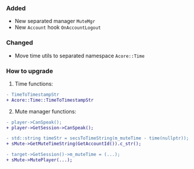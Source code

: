 ### Added
- New separated manager `MuteMgr`
- New `Account` hook `OnAccountLogout`

### Changed
- Move time utils to separated namespace `Acore::Time`

### How to upgrade
1. Time functions:

```diff
- TimeToTimestampStr
+ Acore::Time::TimeToTimestampStr
```

2. Mute manager functions:

```diff
- player->CanSpeak();
+ player->GetSession->CanSpeak();
```

```diff
- std::string timeStr = secsToTimeString(m_muteTime - time(nullptr));
+ sMute->GetMuteTimeString(GetAccountId()).c_str();
```

```diff
- target->GetSession()->m_muteTime = (...);
+ sMute->MutePlayer(...);
```